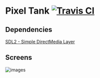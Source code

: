 # Pixel Tank  [![Travis CI](https://travis-ci.org/TxGVNN/pixel-tank.svg?branch=master)](https://travis-ci.org/TxGVNN/pixel-tank)
## Dependencies
[SDL2 - Simple DirectMedia Layer](https://www.libsdl.org/)

## Screens 
![images](http://i.imgur.com/Ixk2MQ1.png)

